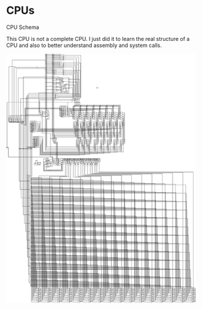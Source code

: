 # CPUs
CPU Schema

This CPU is not a complete CPU. I just did it to learn the real structure of a CPU and also to better understand assembly and system calls.

![4 bit CPU](CPUV1.png)
